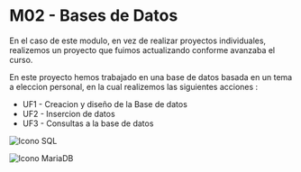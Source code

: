 # M02 - Bases de Datos

En el caso de este modulo, en vez de realizar proyectos individuales, 
realizemos un proyecto que fuimos actualizando conforme avanzaba el curso.

En este proyecto hemos trabajado en una base de datos basada en un tema a eleccion personal,
en la cual realizemos las siguientes acciones :

- UF1 - Creacion y diseño de la Base de datos
- UF2 - Insercion de datos
- UF3 - Consultas a la base de datos

![Icono SQL](https://img.shields.io/badge/MySQL-00000F?style=for-the-badge&logo=mysql&logoColor=white)

![Icono MariaDB](https://img.shields.io/badge/MariaDB-003545?style=for-the-badge&logo=mariadb&logoColor=white)